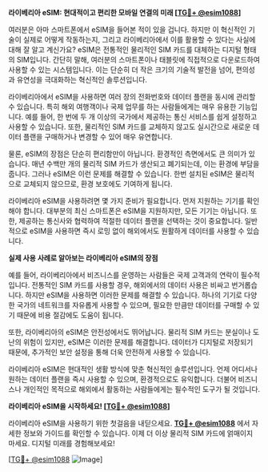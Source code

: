 **라이베리아 eSIM: 현대적이고 편리한 모바일 연결의 미래 [[TG💪+ @esim1088](https://t.me/s/esim1088)]**

여러분은 아마 스마트폰에서 eSIM을 들어본 적이 있을 겁니다. 하지만 이 혁신적인 기술이 실제로 어떻게 작동하는지, 그리고 라이베리아에서 이를 활용할 수 있다는 사실에 대해 잘 알고 계신가요? eSIM은 전통적인 물리적인 SIM 카드를 대체하는 디지털 형태의 SIM입니다. 간단히 말해, 여러분의 스마트폰이나 태블릿에 직접적으로 다운로드하여 사용할 수 있는 시스템입니다. 이는 단순히 더 작은 크기의 기술적 발전을 넘어, 편의성과 유연성을 극대화하는 혁신적인 솔루션입니다.

라이베리아에서 eSIM을 사용하면 여러 장의 전화번호와 데이터 플랜을 동시에 관리할 수 있습니다. 특히 해외 여행객이나 국제 업무를 하는 사람들에게는 매우 유용한 기능입니다. 예를 들어, 한 번에 두 개 이상의 국가에서 제공하는 통신 서비스를 쉽게 설정하고 사용할 수 있습니다. 또한, 물리적인 SIM 카드를 교체하지 않고도 실시간으로 새로운 데이터 플랜을 구매하거나 변경할 수 있어 매우 유연합니다.

물론, eSIM의 장점은 단순히 편리함만이 아닙니다. 환경적인 측면에서도 큰 의미가 있습니다. 매년 수백만 개의 물리적 SIM 카드가 생산되고 폐기되는데, 이는 환경에 부담을 줍니다. 그러나 eSIM은 이런 문제를 해결할 수 있습니다. 한번 설치된 eSIM은 물리적으로 교체되지 않으므로, 환경 보호에도 기여하게 됩니다.

라이베리아 eSIM을 사용하려면 몇 가지 준비가 필요합니다. 먼저 지원하는 기기를 확인해야 합니다. 대부분의 최신 스마트폰은 eSIM을 지원하지만, 모든 기기는 아닙니다. 또한, 제공하는 통신사와 협력하여 적절한 데이터 플랜을 선택하는 것이 중요합니다. 일반적으로 eSIM을 사용하면 즉시 로밍 없이 해외에서도 원활하게 데이터를 사용할 수 있습니다.

**실제 사용 사례로 알아보는 라이베리아 eSIM의 장점**

예를 들어, 라이베리아에서 비즈니스를 운영하는 사람들은 국제 고객과의 연락이 필수적입니다. 전통적인 SIM 카드를 사용할 경우, 해외에서의 데이터 사용은 비싸고 번거롭습니다. 하지만 eSIM을 사용하면 이러한 문제를 해결할 수 있습니다. 하나의 기기로 다양한 국가의 네트워크를 자유롭게 사용할 수 있으며, 필요한 만큼만 데이터를 구매할 수 있기 때문에 비용 절감에도 도움이 됩니다.

또한, 라이베리아의 eSIM은 안전성에서도 뛰어납니다. 물리적 SIM 카드는 분실이나 도난의 위험이 있지만, eSIM은 이러한 문제를 해결합니다. 데이터가 디지털로 저장되기 때문에, 추가적인 보안 설정을 통해 더욱 안전하게 사용할 수 있습니다.

라이베리아 eSIM은 현대적인 생활 방식에 맞춘 혁신적인 솔루션입니다. 언제 어디서나 원하는 데이터 플랜을 즉시 사용할 수 있으며, 환경적으로도 유익합니다. 더불어 비즈니스나 개인적인 목적으로 해외에서 활동하는 사람들에게는 필수적인 도구가 될 것입니다.

**라이베리아 eSIM을 시작하세요! [[TG💪+ @esim1088](https://t.me/s/esim1088)]**

라이베리아 eSIM을 사용하기 위한 첫걸음을 내딛으세요. **[TG💪+ @esim1088](https://t.me/s/esim1088)** 에서 자세한 정보와 가이드를 확인할 수 있습니다. 이제 더 이상 물리적 SIM 카드에 얽매이지 마세요. 디지털 미래를 경험해보세요!

[[TG💪+ @esim1088](https://t.me/s/esim1088) ![Image](https://i.postimg.cc/Y0z9fWf4/image.png)]